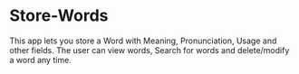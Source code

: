 # Store-Words
This app lets you store a Word with Meaning, Pronunciation, Usage and other fields. The user can view words, Search for words and delete/modify a word any time. 
